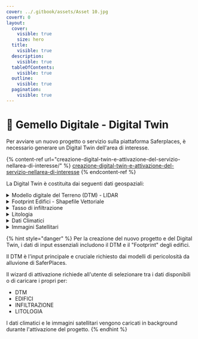 ```yaml
---
cover: ../.gitbook/assets/Asset 10.jpg
coverY: 0
layout:
  cover:
    visible: true
    size: hero
  title:
    visible: true
  description:
    visible: true
  tableOfContents:
    visible: true
  outline:
    visible: true
  pagination:
    visible: true
---
```


# 📔 Gemello Digitale - Digital Twin

Per avviare un nuovo progetto o servizio sulla piattaforma Saferplaces, è necessario generare un Digital Twin dell'area di interesse.

{% content-ref url="creazione-digital-twin-e-attivazione-del-servizio-nellarea-di-interesse/" %}
[creazione-digital-twin-e-attivazione-del-servizio-nellarea-di-interesse](creazione-digital-twin-e-attivazione-del-servizio-nellarea-di-interesse/)
{% endcontent-ref %}

La Digital Twin è costituita dai seguenti dati geospaziali:

<details>

<summary>Modello digitale del Terreno (DTM) - LIDAR</summary>

La piattaforma SaferPlaces consente agli utenti di selezionare diversi strati DTM disponibili con varie risoluzioni spaziali.

Durante la fase di attivazione, i livelli DTM sono ordinati in ordine decrescente di risoluzione.

Gli utenti possono scegliere tra i DTM partendo dalla più alta risoluzione spaziale (LIDAR) fino a prodotti regionali o nazionali con risoluzione più bassa.

In alternativa, se gli utenti dispongono dei propri dati DTM, possono caricarli direttamente utilizzando l'opzione UPLOAD e utilizzare i dati per creare il Gemello Digitale.

La piattaforma è ottimizzata per lavorare con dati DEM LIDAR ad alta risoluzione.

I DTM pre-caricati e disponibili a livello nazionale sono:

* LIDAR Ministero dell'Ambiente - [Piano Nazionale di Telerilevament](https://sim.mase.gov.it/portalediaccesso/mappe/#/viewer/new)o
* DTM [TINITALY](https://tinitaly.pi.ingv.it/Download_Area1_1.html)
* LIDAR Regione Emilia Romagna
* LIDAR Regione Veneto
* DTM Regionionali

\


</details>

<details>

<summary>Footprint Edifici - Shapefile Vettoriale</summary>

Il contorno (footprint) degli edifici è un dato utilizzato per calcolare il Danno Economico associato agli eventi di allagamento.

Questo layer geospaziale, in formato vettoriale shapefile, viene acquisito automaticamente dal set di dati di [Open Street Map](https://osmbuildings.org/?lat=43.94654\&lon=12.63075\&zoom=16.0\&tilt=30).\
In alternativa, l'utente può caricare informazioni specifiche direttamente sulla piattaforma utilizzando l'opzione UPLOAD.

</details>

<details>

<summary>Tasso di infiltrazione</summary>

Questo layer rappresenta la capacità di infiltrazione del suolo, collegata alla classificazione dell'uso del suolo. In particolare, l'uso del suolo urbanizzato o industriale avrà un tasso di infiltrazione vicino allo zero, mentre il suolo agricolo o le aree verdi avranno un tasso vicino a uno.

Nella creazione del Digital Twin, Saferplaces utilizza il layer di uso del suolo a 10 m fornito da ESA ([The European Space Agency (ESA) WorldCover 10 m 2021](https://esa-worldcover.org/)) .

Per l'area della Regione Emilia Romagna si utilizza il mosaico dell'uso del suolo da CORINE LAND COVER.

Se sono disponibili informazioni più dettagliate, gli utenti possono caricare uno shapefile vettoriale con le classi di uso del suolo utilizzando la funzione UPLOAD.

\


</details>

<details>

<summary>Litologia</summary>

La litologia del suolo, definita dalle classi tessiturali (Sabbia, Argilla e Limo), influisce sulla capacità e velocità di infiltrazione dell'acqua, riducendo così il run-off superficiale e contribuendo a mitigare gli allagamenti.

Questa informazione è un input per il modello di infiltrazione di Green-Ampt, implementato in strumenti specifici.

Il dato tessiturale è integrato nella piattaforma Saferplaces, con copertura globale e risoluzione spaziale di 100 m, ed è fornito da [OpenLandMap](https://opengeohub.org/about-openlandmap/).

Per la Regione Emilia Romagna, sono disponibili classi tessiturali fornite dal [Servizio Geologico](https://mappegis.regione.emilia-romagna.it/gstatico/documenti/dati_pedol/tessitura_pianura.pdf). Inoltre, se l'utente dispone di dati più dettagliati, può utilizzare la funzione UPLOAD per caricare uno shapefile vettoriale con le classi di uso del suolo.

</details>

<details>

<summary>Dati Climatici</summary>

Nella fase di attivazione del servizio è possibile acquisire automaticamente i dati climatici dei dataset presenti in [Copernicus CDS.](https://cds.climate.copernicus.eu)

</details>

<details>

<summary>Immagini Satellitari</summary>

Le funzioni si processamento dei dati satellitari consentono di estrarre automaticamente le aree allagate analizzando le immagini [Copernicus Sentinel](https://dataspace.copernicus.eu/explore-data/data-collections) sia ottiche che SAR.

</details>

{% hint style="danger" %}
Per la creazione del nuovo progetto e del Digital Twin, i dati di input essenziali includono il DTM e il "Footprint" degli edifici.

Il DTM è l'input principale e cruciale richiesto dai modelli di pericolosità da alluvione di SaferPlaces.

Il wizard di attivazione richiede all'utente di selezionare tra i dati disponibili o di caricare i propri per:

* DTM
* EDIFICI
* INFILTRAZIONE
* LITOLOGIA

I dati climatici e le immagini satellitari vengono caricati in background durante l'attivazione del progetto.
{% endhint %}

